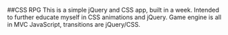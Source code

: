 ##CSS RPG
This is a simple jQuery and CSS app, built in a week.
Intended to further educate myself in CSS animations and jQuery.
Game engine is all in MVC JavaScript, transitions are jQuery/CSS.
